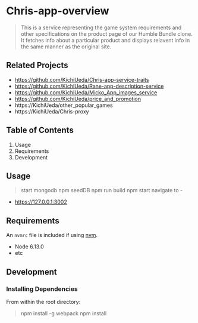 # Chris-app-overview

> This is a service representing the game system requirements and other specifications
> on the product page of our Humble Bundle clone. It fetches info about a particular
> product and displays relavent info in the same manner as the original site.

## Related Projects

- https://github.com/KichiUeda/Chris-app-service-traits
- https://github.com/KichiUeda/Rane-app-description-service
- https://github.com/KichiUeda/Micko_App_images_service
- https://github.com/KichiUeda/price_and_promotion
- https://KichiUeda/other_popular_games
- https://KichiUeda/Chris-proxy

## Table of Contents

1. Usage
2. Requirements
3. Development

## Usage

> start mongodb
> npm seedDB
> npm run build
> npm start
> navigate to -

- https://127.0.0.1:3002

## Requirements

An `nvmrc` file is included if using [nvm](https://github.com/creationix/nvm).

- Node 6.13.0
- etc

## Development

### Installing Dependencies

From within the root directory:

> npm install -g webpack
> npm install
